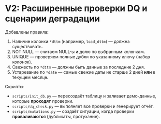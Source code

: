 # V2: Расширенные проверки DQ и сценарии деградации

Добавлены правила:
1) Наличие колонки `*dttm` (например, `load_dttm`) — должна существовать.
2) NOT NULL — считаем NULL-ы и долю по выбранным колонкам.
3) UNIQUE — проверяем полные дубли по указанному ключу (набор колонок).
4) Свежесть по `*dttm` — должны быть данные за последние 2 дня.
5) Устаревание по `*date` — самые свежие даты не старше 2 дней **или** в текущем месяце.

Скрипты:
- `scripts/init_db.py` — пересоздаёт таблицу и заливает демо-данные, которые **проходят** проверки.
- `scripts/dq_check.py` — выполняет все проверки и генерирует отчёт.
- `scripts/mutations.py` — создаёт ситуации, когда проверки **проваливаются** (дубликаты, протухание).
